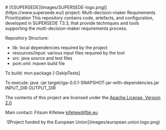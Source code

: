 <link rel="shortcut icon" type="image/png" href="images/favicon.png">
# [![SUPERSEDE](images/SUPERSEDE-logo.png)](https://www.supersede.eu/) project: Multi-decision-maker Requirements Prioritization
This repository contains code, artefacts, and configuration, developed in SUPERSEDE T3.3, that provide techniques and tools supporting the multi-decision-maker requirements process.

Repository Structure:
- lib: local dependencies required by the project
- resources/input: various input files required by the tool
- src: java source and test files
- pom.xml: maven build file

To build:
mvn package [-DskipTests]

To execute:
java -jar target/iga-0.0.1-SNAPSHOT-jar-with-dependencies.jar INPUT_DIR OUTPUT_DIR

The contents of this project are licensed under the [Apache License, Version 2.0](http://www.apache.org/licenses/LICENSE-2.0)

Main contact: Fitsum Kifetew <kifetew@fbk.eu>

<center>![Project funded by the European Union](images/european.union.logo.png)</center>

